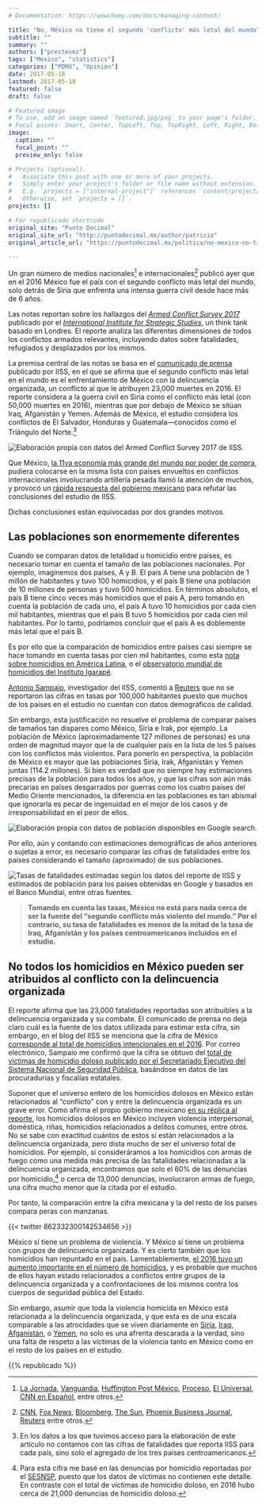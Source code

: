 ```yaml
---
# Documentation: https://wowchemy.com/docs/managing-content/

title: "No, México no tiene el segundo 'conflicto' más letal del mundo"
subtitle: ""
summary: ""
authors: ["prestevez"]
tags: ["Mexico", "statistics"]
categories: ["PDMX", "Opinión"]
date: 2017-05-10
lastmod: 2017-05-10
featured: false
draft: false

# Featured image
# To use, add an image named `featured.jpg/png` to your page's folder.
# Focal points: Smart, Center, TopLeft, Top, TopRight, Left, Right, BottomLeft, Bottom, BottomRight.
image:
  caption: ""
  focal_point: ""
  preview_only: false

# Projects (optional).
#   Associate this post with one or more of your projects.
#   Simply enter your project's folder or file name without extension.
#   E.g. `projects = ["internal-project"]` references `content/project/deep-learning/index.md`.
#   Otherwise, set `projects = []`.
projects: []

# For republicado shortcode
original_site: "Punto Decimal"
original_site_url: "http://puntodecimal.mx/author/patricio"
original_article_url: "https://puntodecimal.mx/politica/no-mexico-no-tiene-el-segundo-conflicto-mas-letal-del-mundo"

---
```


Un gran número de medios nacionales[^1] e
internacionales[^2] publicó ayer que en el 2016 México
fue el país con el segundo conflicto más letal del mundo, solo detrás de
Siria que enfrenta una intensa guerra civil desde hace más de 6 años.

Las notas reportan sobre los hallazgos del [*Armed Conflict
Survey 2017*](https://www.iiss.org/en/publications/acs/by%20year/armed-conflict-survey-2017-8efc)
publicado por el [*International Institute for Strategic
Studies*](https://www.iiss.org/en), un think tank basado en Londres. El
reporte analiza las diferentes dimensiones de todos los conflictos
armados relevantes, incluyendo datos sobre fatalidades, refugiados y
desplazados por los mismos.

La premisa central de las notas se basa en el [comunicado de
prensa](https://www.iiss.org/-/media//documents/publications/acs/acs%202017/acs-2017-press-notice.pdf?la=en)
publicado por IISS, en el que se afirma que el segundo conflicto más
letal en el mundo es el enfrentamiento de México con la delincuencia
organizada, un conflicto al que le atribuyen 23,000 muertes en 2016. El
reporte considera a la guerra civil en Siria como el conflicto más letal
(con 50,000 muertes en 2016), mientras que por debajo de México se
sitúan Iraq, Afganistán y Yemen. Además de México, el estudio considera
los conflictos de El Salvador, Honduras y Guatemala—conocidos como el
Triángulo del Norte.[^3]

![Elaboración propia con datos del Armed Conflict Survey 2017 de
IISS.](https://i2.wp.com/plot.ly/~prestevez/7.png?resize=600%2C500&ssl=1)

Que México, [la 11va economía más grande del mundo por poder de
compra](http://www.mauldineconomics.com/this-week-in-geopolitics/mexico-as-a-major-power),
pudiera colocarse en la misma lista con países envueltos en conflictos
internacionales involucrando artillería pesada llamó la atención de
muchos, y provocó un [rápida respuesta del gobierno
mexicano](http://www.gob.mx/sre/prensa/comunicado-conjunto-106478) para
refutar las conclusiones del estudio de IISS.

Dichas conclusiones están equivocadas por dos grandes motivos.

## Las poblaciones son enormemente diferentes

Cuando se comparan datos de letalidad u homicidio entre países, es
necesario tomar en cuenta el tamaño de las poblaciones nacionales. Por
ejemplo, imaginemos dos países, A y B. El país A tiene una población de
1 millón de habitantes y tuvo 100 homicidios, y el país B tiene una
población de 10 millones de personas y tuvo 500 homicidios. En términos
absolutos, el país B tiene cinco veces más homicidios que el país A,
pero tomando en cuenta la población de cada uno, el país A tuvo 10
homicidios por cada cien mil habitantes, mientras que el país B tuvo 5
homicidios por cada cien mil habitantes. Por lo tanto, podríamos
concluir que el país A es doblemente más letal que el país B.

Es por ello que la comparación de homicidios entre países casi siempre
se hace tomando en cuenta tasas por cien mil habitantes, como esta [nota
sobre homicidios en América
Latina](http://www.insightcrime.org/news-analysis/insight-crime-2016-homicide-round-up),
o el [observatorio mundial de homicidios del Instituto
Igarapé](https://homicide.igarape.org.br).

[Antonio Sampaio](https://www.iiss.org/en/persons/antonio-s-sampaio),
investigador del IISS, comentó a
[Reuters](http://www.reuters.com/article/us-mexico-violence-idUSKBN18529T?utm_campaign=trueAnthem:+Trending+Content&utm_content=59122eff04d3016d5f3bf690&utm_medium=trueAnthem&utm_source=twitter)
que no se reportaron las cifras en tasas por 100,000 habitantes puesto
que muchos de los países en el estudio no cuentan con datos demográficos
de calidad.

Sin embargo, esta justificación no resuelve el problema de comparar
países de tamaños tan dispares como México, Siria e Irak, por ejemplo.
La población de México (aproximadamente 127 millones de personas) es una
orden de magnitud mayor que la de cualquier país en la lista de los 5
países con los conflictos más violentos. Para ponerlo en perspectiva,
la población de México es mayor que las poblaciones Siria, Irak,
Afganistán y Yemen juntas (114.2 millones). Si bien es verdad que no
siempre hay estimaciones precisas de la población para todos los años, y
que las cifras son aún más precarias en países desgarrados por guerras
como los cuatro países del Medio Oriente mencionados, la diferencia en
las poblaciones es tan abismal que ignorarla es pecar de ingenuidad en
el mejor de los casos y de irresponsabilidad en el peor de ellos.

![Elaboración propia con datos de población disponibles en Google
search.](https://i0.wp.com/plot.ly/~prestevez/11.png?resize=600%2C500&ssl=1)

Por ello, aún y contando con estimaciones demográficas de años
anteriores o sujetas a error, es necesario comparar las cifras de
fatalidades entre los países considerando el tamaño (aproximado) de sus
poblaciones.

![Tasas de fatalidades estimadas según los datos del reporte de IISS y
estimados de población para los países obtenidas en Google y basados en
el Banco Mundial, entre otras
fuentes.](https://i0.wp.com/plot.ly/~prestevez/9.png?resize=600%2C500&ssl=1)

> **Tomando en cuenta las tasas, México no está para nada cerca de ser
> la fuente del “segundo conflicto más violento del mundo.” Por el
> contrario, su tasa de fatalidades es menos de la mitad de la tasa de
> Iraq, Afganistán y los países centroamericanos incluidos en el
> estudio.**


## No todos los homicidios en México pueden ser atribuidos al conflicto con la delincuencia organizada

El reporte afirma que las 23,000 fatalidades reportadas son atribuibles
a la delincuencia organizada y su combate. El comunicado de prensa no
deja claro cuál es la fuente de los datos utilizada para estimar esta
cifra, sin embargo, en el blog del IISS se menciona que la cifra de
México [corresponde al total de homicidios intencionales en
el 2016](https://www.iiss.org/en/iiss%20voices/blogsections/iiss-voices-2017-adeb/may-8636/mexico-murder-rate-9f41).
Por correo electrónico, Sampaio me confirmó que la cifra se obtuvo del
[total de víctimas de homicidio doloso publicado por el Secretariado
Ejecutivo del Sistema Nacional de Seguridad
Pública](http://secretariadoejecutivo.gob.mx/docs/pdfs/victimas/Victimas2016_032017.pdf),
basándose en datos de las procuradurías y fiscalías estatales.

Suponer que el universo entero de los homicidios dolosos en México están
relacionados al “conflicto” con y entre la delincuencia organizada es un
grave error. Como afirma el propio gobierno mexicano [en su réplica al
reporte](http://www.gob.mx/sre/articulos/conclusiones-del-reporte-armed-conflict-survey-2017-publicado-por-el-iiss-no-tienen-sustento-en-el-caso-de-mexico?idiom=es),
los homicidios dolosos en México incluyen violencia interpersonal,
doméstica, riñas, homicidios relacionados a delitos comunes, entre
otros. No se sabe con exactitud cuántos de estos sí están relacionados a
la delincuencia organizada, pero dista mucho de ser el universo total de
homicidios. Por ejemplo, si consideráramos a los homicidios con armas de
fuego como una medida más precisa de las fatalidades relacionadas a la
delincuencia organizada, encontramos que solo el 60% de las denuncias
por homicidio,[^4] o cerca de 13,000 denuncias,
involucraron armas de fuego, una cifra mucho menor que la citada por el
estudio.

Por tanto, la comparación entre la cifra mexicana y la del resto de los
países compara peras con manzanas.

{{< twitter 862332300142534656 >}}

México sí tiene un problema de violencia. Y México sí tiene un problema
con grupos de delincuencia organizada. Y es cierto también que los
homicidios han repuntado en el país. Lamentablemente, [el 2016 tuvo un
aumento importante en el número de
homicidios](http://www.animalpolitico.com/2016/12/homicidios-violencia-mexico-2016/),
y es probable que muchos de ellos hayan estado relacionados a conflictos
entre grupos de la delincuencia organizada y a confrontaciones de los
mismos contra los cuerpos de seguridad pública del Estado.

Sin embargo, asumir que toda la violencia homicida en México está
relacionada a la delincuencia organizada, y que esta es de una escala
comparable a las atrocidades que se viven diariamente en
[Siria](http://www.economist.com/news/21720252-dictator-defies-world-bashar-al-assad-kills-least-72-chemical),
[Iraq](https://www.theguardian.com/world/2017/mar/25/iraq-suspends-mosul-offensive-after-coalition-airstrike-atrocity),
[Afganistán](https://www.theguardian.com/world/2017/apr/17/moab-bomb-site-afghanistan),
o
[Yemen](http://uk.businessinsider.com/ap-rights-group-says-us-may-be-complicit-in-yemen-atrocities-2016-12?r=US&IR=T),
no solo es una afrenta descarada a la verdad, sino una falta de respeto
a las víctimas de la violencia tanto en México como en el resto de los
países en el estudio.

{{% republicado %}}

[^1]: [La
    Jornada](http://www.jornada.unam.mx/ultimas/2017/05/09/mexico-el-segundo-pais-mas-violento-del-mundo-iiss),
    [Vanguardia](http://www.vanguardia.com.mx/articulo/es-mexico-el-segundo-pais-mas-violento-iiss),
    [Huffington Post
    México](http://www.huffingtonpost.com.mx/2017/05/09/mexico-el-segundo-pais-mas-letal-del-mundo_a_22078473/),
    [Proceso](http://www.proceso.com.mx/485739/mexico-alcanzo-los-niveles-violencia-pais-en-guerra-abierta-iiss),
    [El
    Universal](http://www.eluniversal.com.mx/articulo/nacion/politica/2017/05/9/mexico-segundo-mas-violento-informe),
    [CNN en
    Español](http://cnnespanol.cnn.com/2017/05/09/mexico-fue-el-segundo-pais-mas-mortifero-en-2016/),
    entre otros.
[^2]: [CNN](http://edition.cnn.com/2017/05/09/americas/mexico-second-deadliest-conflict-2016/),
    [Fox
    News](http://www.foxnews.com/world/2017/05/09/mexico-now-considered-second-deadliest-conflict-zone-after-syria-study-says.html),
    [Bloomberg](https://www.bloomberg.com/politics/articles/2017-05-09/mexico-now-world-s-deadliest-conflict-zone-after-syria-survey),
    [The
    Sun](https://www.thesun.co.uk/news/3520091/brit-holiday-hotspot-mexico-revealed-as-the-worlds-second-deadliest-country-ahead-of-iraq-and-afghanistan/),
    [Phoenix Business
    Journal](http://www.bizjournals.com/phoenix/news/2017/05/09/mexico-is-world-s-second-most-dangerous-deadliest.html),
    [Reuters](http://www.reuters.com/article/us-mexico-violence-idUSKBN18529T?utm_campaign=trueAnthem:+Trending+Content&utm_content=59122eff04d3016d5f3bf690&utm_medium=trueAnthem&utm_source=twitter)
    entre otros.
[^3]: En los datos a los que tuvimos acceso para la
    elaboración de este artículo no contamos con las cifras de
    fatalidades que reporta IISS para cada país, sino solo el agregado
    de los tres países centroamericanos.
[^4]: Para esta cifra me basé en las denuncias por
    homicidio reportadas por el
    [SESNSP](http://www.secretariadoejecutivo.gob.mx/incidencia-delictiva/incidencia-delictiva-actual.php),
    puesto que los datos de víctimas no contienen este detalle. En
    contraste con el total de víctimas de homicidio doloso, en 2016 hubo
    cerca de 21,000 denuncias de homicidio doloso.

